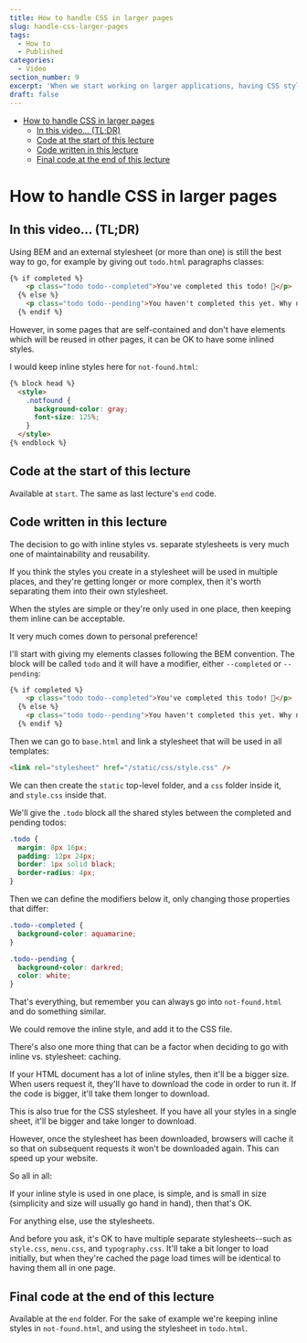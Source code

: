 ```yaml
---
title: How to handle CSS in larger pages
slug: handle-css-larger-pages
tags:
  - How to
  - Published
categories:
  - Video
section_number: 9
excerpt: 'When we start working on larger applications, having CSS styles in the HTML can become too cumbersome. In this lecture, let''s revisit BEM and how to use it!'
draft: false
---
```


- [How to handle CSS in larger pages](#how-to-handle-css-in-larger-pages)
  - [In this video... (TL;DR)](#in-this-video-tldr)
  - [Code at the start of this lecture](#code-at-the-start-of-this-lecture)
  - [Code written in this lecture](#code-written-in-this-lecture)
  - [Final code at the end of this lecture](#final-code-at-the-end-of-this-lecture)

# How to handle CSS in larger pages

## In this video... (TL;DR)

Using BEM and an external stylesheet (or more than one) is still the best way to go, for example by giving out `todo.html` paragraphs classes:

```html
{% if completed %}
    <p class="todo todo--completed">You've completed this todo! 🚀</p>
  {% else %}
    <p class="todo todo--pending">You haven't completed this yet. Why not do it now?</p>
  {% endif %}
```

However, in some pages that are self-contained and don't have elements which will be reused in other pages, it can be OK to have some inlined styles.

I would keep inline styles here for `not-found.html`:

```html
{% block head %}
  <style>
    .notfound {
      background-color: gray;
      font-size: 125%;
    }
  </style>
{% endblock %}
```

## Code at the start of this lecture

Available at `start`. The same as last lecture's `end` code.

## Code written in this lecture

The decision to go with inline styles vs. separate stylesheets is very much one of maintainability and reusability.

If you think the styles you create in a stylesheet will be used in multiple places, and they're getting longer or more complex, then it's worth separating them into their own stylesheet.

When the styles are simple or they're only used in one place, then keeping them inline can be acceptable.

It very much comes down to personal preference!

I'll start with giving my elements classes following the BEM convention. The block will be called `todo` and it will have a modifier, either `--completed` or `--pending`:

```html
{% if completed %}
    <p class="todo todo--completed">You've completed this todo! 🚀</p>
  {% else %}
    <p class="todo todo--pending">You haven't completed this yet. Why not do it now?</p>
  {% endif %}
```

Then we can go to `base.html` and link a stylesheet that will be used in all templates:

```html
<link rel="stylesheet" href="/static/css/style.css" />
```

We can then create the `static` top-level folder, and a `css` folder inside it, and `style.css` inside that.

We'll give the `.todo` block all the shared styles between the completed and pending todos:

```css
.todo {
  margin: 8px 16px;
  padding: 12px 24px;
  border: 1px solid black;
  border-radius: 4px;
}
```

Then we can define the modifiers below it, only changing those properties that differ:

```css
.todo--completed {
  background-color: aquamarine;
}

.todo--pending {
  background-color: darkred;
  color: white;
}
```

That's everything, but remember you can always go into `not-found.html` and do something similar.

We could remove the inline style, and add it to the CSS file.

There's also one more thing that can be a factor when deciding to go with inline vs. stylesheet: caching.

If your HTML document has a lot of inline styles, then it'll be a bigger size. When users request it, they'll have to download the code in order to run it. If the code is bigger, it'll take them longer to download.

This is also true for the CSS stylesheet. If you have all your styles in a single sheet, it'll be bigger and take longer to download.

However, once the stylesheet has been downloaded, browsers will cache it so that on subsequent requests it won't be downloaded again. This can speed up your website.

So all in all:

If your inline style is used in one place, is simple, and is small in size (simplicity and size will usually go hand in hand), then that's OK.

For anything else, use the stylesheets.

And before you ask, it's OK to have multiple separate stylesheets--such as `style.css`, `menu.css`, and `typography.css`. It'll take a bit longer to load initially, but when they're cached the page load times will be identical to having them all in one page.

## Final code at the end of this lecture

Available at the `end` folder. For the sake of example we're keeping inline styles in `not-found.html`, and using the stylesheet in `todo.html`.
